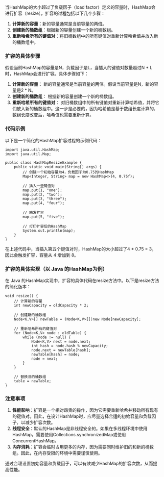 当HashMap的大小超过了负载因子（load factor）定义的容量时，HashMap会进行扩容（resize）。扩容的过程包括以下几个步骤：

1. **计算新的容量**：新的容量通常是当前容量的两倍。
2. **创建新的桶数组**：根据新的容量创建一个新的桶数组。
3. **重新哈希所有的键值对**：将旧桶数组中的所有键值对重新计算哈希值并放入新的桶数组中。
### 扩容的具体步骤
假设当前HashMap的容量是N，负载因子是L，当插入的键值对数量超过N * L时，HashMap会进行扩容。具体步骤如下：

1. **计算新的容量**： 新的容量通常是当前容量的两倍。假设当前容量是N，新的容量是2 * N。
2. **创建新的桶数组**： 根据新的容量创建一个新的桶数组。
3. **重新哈希所有的键值对**： 对旧桶数组中的所有键值对重新计算哈希值，并将它们放入新的桶数组中。这一步是必要的，因为哈希值是基于数组长度计算的，数组长度改变后，哈希值也需要重新计算。
### 代码示例
以下是一个简化的HashMap扩容过程的示例代码：
```
import java.util.HashMap;
import java.util.Map;

public class HashMapResizeExample {
    public static void main(String[] args) {
        // 创建一个初始容量为4，负载因子为0.75的HashMap
        Map<Integer, String> map = new HashMap<>(4, 0.75f);

        // 插入一些键值对
        map.put(1, "one");
        map.put(2, "two");
        map.put(3, "three");
        map.put(4, "four");

        // 触发扩容
        map.put(5, "five");

        // 打印扩容后的HashMap
        System.out.println(map);
    }
}
```
在上述代码中，当插入第五个键值对时，HashMap的大小超过了4 * 0.75 = 3，因此会触发扩容，容量从 4 增加到 8。
### 扩容的具体实现（以 Java 的HashMap为例）
在 Java 的HashMap实现中，扩容的具体代码在resize方法中。以下是resize方法的简化版本：
```
void resize() {
    // 计算新的容量
    int newCapacity = oldCapacity * 2;

    // 创建新的桶数组
    Node<K,V>[] newTable = (Node<K,V>[])new Node[newCapacity];

    // 重新哈希所有的键值对
    for (Node<K,V> node : oldTable) {
        while (node != null) {
            Node<K,V> next = node.next;
            int hash = node.hash % newCapacity;
            node.next = newTable[hash];
            newTable[hash] = node;
            node = next;
        }
    }

    // 替换旧的桶数组
    table = newTable;
}
```
### 注意事项

1. **性能影响**：扩容是一个相对昂贵的操作，因为它需要重新哈希并移动所有现有的键值对。因此，在设计HashMap时，应尽量选择合适的初始容量和负载因子，以减少扩容次数。
2. **线程安全**：默认的HashMap是非线程安全的。如果在多线程环境中使用HashMap，需要使用Collections.synchronizedMap或使用ConcurrentHashMap。
3. **内存消耗**：扩容会临时占用更多的内存，因为需要同时维护旧的和新的桶数组。因此，在内存受限的环境中需要谨慎使用。

通过合理设置初始容量和负载因子，可以有效减少HashMap的扩容次数，从而提高性能。
